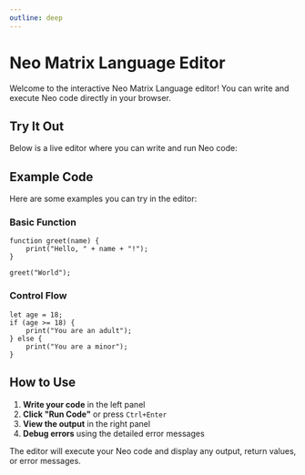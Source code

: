 ```yaml
---
outline: deep
---
```


<script setup>
import NeoEditor from './.vitepress/components/NeoEditor.vue'
</script>

# Neo Matrix Language Editor

Welcome to the interactive Neo Matrix Language editor! You can write and execute Neo code directly in your browser.

## Try It Out

Below is a live editor where you can write and run Neo code:

<NeoEditor />

## Example Code

Here are some examples you can try in the editor:

### Basic Function
```neo
function greet(name) {
    print("Hello, " + name + "!");
}

greet("World");
```

### Control Flow
```neo
let age = 18;
if (age >= 18) {
    print("You are an adult");
} else {
    print("You are a minor");
}
```

## How to Use

1. **Write your code** in the left panel
2. **Click "Run Code"** or press `Ctrl+Enter`
3. **View the output** in the right panel
4. **Debug errors** using the detailed error messages

The editor will execute your Neo code and display any output, return values, or error messages.